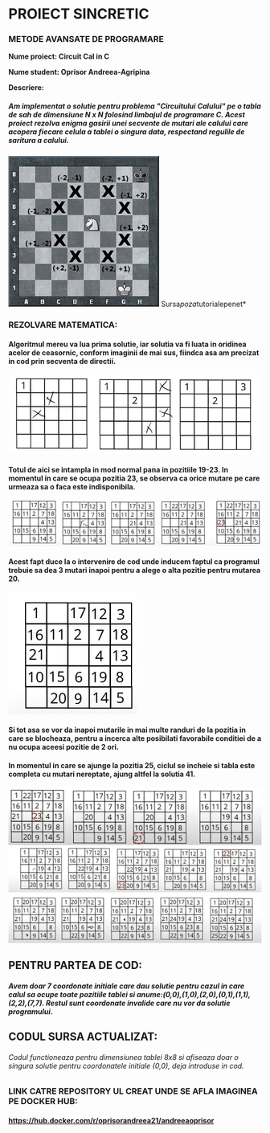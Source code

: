 # PROIECT SINCRETIC
### METODE AVANSATE DE PROGRAMARE

**Nume proiect: Circuit Cal in C**

**Nume student: Oprisor Andreea-Agripina**

**Descriere:**
##### Am implementat o solutie pentru problema "Circuitului Calului" pe o tabla de sah de dimensiune N x N folosind limbajul de programare C. Acest proiect rezolva enigma gasirii unei secvente de mutari ale calului care acopera fiecare celula a tablei o singura data, respectand regulile de saritura a calului.

![Tablă șah](tabla-sah-2-300x300.png)
Sursa*poza*tutorialepenet*

### REZOLVARE MATEMATICA:
#### Algoritmul mereu va lua prima solutie, iar solutia va fi luata in oridinea acelor de ceasornic, conform imaginii de mai sus, fiindca asa am precizat in cod prin secventa de directii.

![Algoritm](alg1.jpg)

#### Totul de aici se intampla in mod normal pana in pozitiile 19-23. In momentul in care se ocupa pozitia 23, se observa ca orice mutare pe care urmeaza sa o faca este indisponibila.

![Algoritm](alg2.jpg)

#### Acest fapt duce la o intervenire de cod unde inducem faptul ca programul trebuie sa dea 3 mutari inapoi pentru a alege o alta pozitie pentru mutarea 20.

![Algoritm](alg3.jpg)

#### Si tot asa se vor da inapoi mutarile in mai multe randuri de la pozitia in care se blocheaza, pentru a incerca alte posibilati favorabile conditiei de a nu ocupa aceesi pozitie de 2 ori.

#### In momentul in care se ajunge la pozitia 25, ciclul se incheie si tabla este completa cu mutari nereptate, ajung altfel la solutia 41.

![Algoritm](1.jpg)
![Algoritm](2.jpg)
![Algoritm](3.jpg)

## PENTRU PARTEA DE COD:
##### Avem doar 7 coordonate initiale care dau solutie pentru cazul in care calul sa ocupe toate pozitiile tablei si anume:(0,0),(1,0),(2,0),(0,1),(1,1),(2,2),(7,7). Restul sunt coordonate invalide care nu vor da solutie programului.

## CODUL SURSA ACTUALIZAT:
###### Codul functioneaza pentru dimensiunea tablei 8x8 si afiseaza doar o singura solutie pentru coordonatele initiale (0,0), deja introduse in cod.

### LINK CATRE REPOSITORY UL CREAT UNDE SE AFLA IMAGINEA PE DOCKER HUB:
#### https://hub.docker.com/r/oprisorandreea21/andreeaoprisor